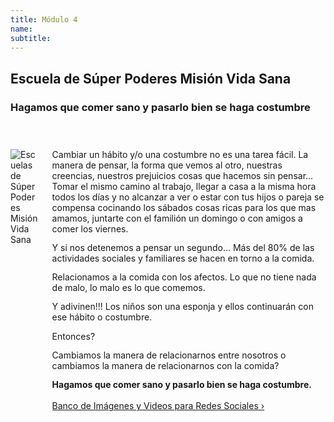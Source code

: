 ```yaml
---
title: Módulo 4
name: 
subtitle: 
---
```


<h2 style="white-space: nowrap;">Escuela de Súper Poderes Misión Vida Sana</h2>

<h3 style="white-space: nowrap;">Hagamos que comer sano y pasarlo bien se haga costumbre</h2>
<p class="espacio">&nbsp;</p>


<div class="columns container" style="padding-top:2%;padding-bottom:10%">
<div class="column img-container-2">
<img src="./img/modulos/escuela-super-poderes.png" alt="Escuelas de Súper Poderes Misión Vida Sana" class="module-img-2"/>
</div>
<div class="column text-container">
<div style="padding-bottom:3%">
<!-- ## Descripción  -->
Cambiar un hábito y/o una costumbre no es una tarea fácil.
La manera de pensar, la forma que vemos al otro, nuestras
creencias, nuestros prejuicios cosas que hacemos sin pensar...
Tomar el mismo camino al trabajo, llegar a casa a la misma hora
todos los días y no alcanzar a ver o estar con tus hijos o pareja
se compensa cocinando los sábados cosas ricas para los que
mas amamos, juntarte con el familión un domingo o con
amigos a comer los viernes.
</div>
<div style="padding-bottom:3%">
Y si nos detenemos a pensar un segundo...
Más del 80% de las actividades sociales y familiares se
hacen en torno a la comida.
</div>
<div style="padding-bottom:3%">
Relacionamos a la comida con los afectos. Lo que no tiene nada
de malo, lo malo es lo que comemos.
</div>
<div style="padding-bottom:3%">
Y adivinen!!! Los niños son una esponja y ellos continuarán
con ese hábito o costumbre.
</div>
<div style="padding-bottom:3%">
Entonces?
</div>
<div style="padding-bottom:3%">
Cambiamos la manera de relacionarnos entre nosotros o
cambiamos la manera de relacionarnos con la comida?
</div>
<div style="padding-bottom:3%;font-weight:bold">
Hagamos que comer sano y pasarlo bien se haga costumbre.
</div>
<div style="padding-bottom:1%">

</a>
</div>
<div>
<a class="button is-primary mt-3" href="https://drive.google.com/drive/folders/1DBpRF8PiVCE2Vlbe8fivRgkoxXtIveum" target="_blank">
    Banco de Imágenes y Videos para Redes Sociales &rsaquo;
</a>
</div>
</div>
</div>
